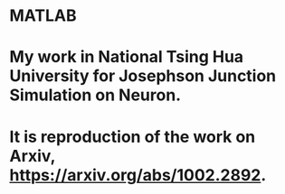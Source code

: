 # MATLAB
# My work in National Tsing Hua University for Josephson Junction Simulation on Neuron.
# It is reproduction of the work on Arxiv, https://arxiv.org/abs/1002.2892.

